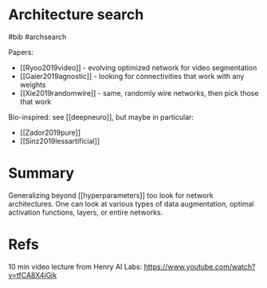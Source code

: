 # Architecture search

#bib #archsearch

Papers:
* [[Ryoo2019video]] - evolving optimized network for video segmentation
* [[Gaier2019agnostic]] - looking for connectivities that work with any weights
* [[Xie2019randomwire]] - same, randomly wire networks, then pick those that work

Bio-inspired: see [[deepneuro]], but maybe in particular:
* [[Zador2019pure]]
* [[Sinz2019lessartificial]]

# Summary

Generalizing beyond [[hyperparameters]] too look for network architectures. One can look at various types of data augmentation, optimal activation functions, layers, or entire networks.

# Refs

10 min video lecture from Henry AI Labs: https://www.youtube.com/watch?v=tfCA8X4jGjk
